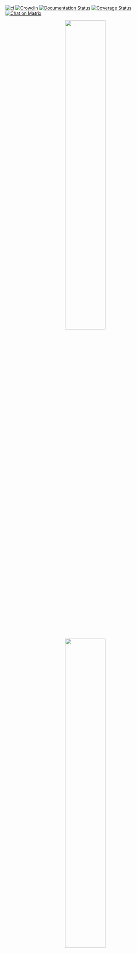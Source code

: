 [![ci](https://github.com/paperless-ngx/paperless-ngx/workflows/ci/badge.svg)](https://github.com/paperless-ngx/paperless-ngx/actions)
[![Crowdin](https://badges.crowdin.net/paperless-ngx/localized.svg)](https://crowdin.com/project/paperless-ngx)
[![Documentation Status](https://readthedocs.org/projects/paperless-ngx/badge/?version=latest)](https://paperless-ngx.readthedocs.io/en/latest/?badge=latest)
[![Coverage Status](https://coveralls.io/repos/github/paperless-ngx/paperless-ngx/badge.svg?branch=master)](https://coveralls.io/github/paperless-ngx/paperless-ngx?branch=master)
[![Chat on Matrix](https://matrix.to/img/matrix-badge.svg)](https://matrix.to/#/#paperless:adnidor.de)

<p align="center">
<img src="https://github.com/paperless-ngx/paperless-ngx/raw/main/resources/logo/web/png/Black%20logo%20-%20no%20background.png#gh-light-mode-only" width="50%" />
<img src="https://github.com/paperless-ngx/paperless-ngx/raw/main/resources/logo/web/png/White%20logo%20-%20no%20background.png#gh-dark-mode-only" width="50%" />
</p>

<!-- omit in toc -->

# Paperless-ngx

Paperless-ngx is a document management system that transforms your physical documents into a searchable online archive so you can keep, well, _less paper_.

Paperless-ngx forked from [paperless-ng](https://github.com/jonaswinkler/paperless-ng) to continue the great work and distribute responsibility of supporting and advancing the project among a team of people. [Consider joining us!](#community-support) Discussion of this transition can be found in issues
[#1599](https://github.com/jonaswinkler/paperless-ng/issues/1599) and [#1632](https://github.com/jonaswinkler/paperless-ng/issues/1632).

# Paperless-ngx on Kubernetes
I don't care...take me to [TLDR](#TLDR)

I ran paperless-ngx on Docker for a while and moved to istalltion to Kubernetes.  I did this for a couple of reasons
- Learn Kubernetes Better
- Help out people who wnated to learn Kubernetes better
- See how a document management sytem would scale and work for me

This is my manifiests that I used to put paperless into my microk8s cluster.  There are a few caveats here:
- If you run multiple nodes in your cluster your PVC configs will beed to refelct that, OpenEBS is a good option
- I put the consumption directory on and NFS share - why you ask?  Simple
    - If you have a scanner you can scan directly to a share on a NAS, File server or whatever you want
    - Usually this is a share folder somewhere, created a PVC for this seemed like a bad idea a share was best
    - You can be grandualr with permissons on the share so make sure you grant paperless the access needed
    - You can also have a "inotify" process running to pass stuff to this directory from another share if you want.

The possibilities are endless really

I also offloaded OCR and document convertion to Tika and Gotenberg respectively.  The OCR deployment and service manifests show the servicies neded.

I also put no NGINX ingress on this installation as I didn't want it, I wanted the port.  In my setup I have an external LB/Controller that handles access-lists and certificates. You can easly change the service deployments for the webserver to have ingress if you which then create the ingress manifest which I may include later.

You'll also notice an AV manifest.  I was working on a solution to scan uploads with ClamAV but it's not there yet so you can safely remove them if you want or keep thema and see if you can get Clam to scan the consume directory.

# Installation
Have a working K8S installaton somwhere.  Microk8s, Minikube...doesn't matter.  Download/pull the manifest and ediit paperless-config.yaml to your liking.  You'll notice those are the envrionment values for paperless itself so you can easily add/remove what you want based on the paperless documentation [here](https://paperless-ng.readthedocs.io/en/latest/configuration.html).  Please note the strings for the OCR section, as they point to the OCR Service depolyment.  This DNS internal to the cluster will resolve the service name not the names of the containers so make sure you don't change that or try to resolve the container names as you would with docker.  If you have those services running somewhere else like different tenant or not in K8S you'll have to use the IP address. Be careful upgrading the TIKA version past the 1 series branch is it does break stuff.  I might try it later with Tensor-Flow but who knows.

All deployment should pull their configs from configmaps.

If you want to run this in production create a secret for the PosgresSQL database login info and change the env values deployment manifest to reflect that.  Using secrets is easy and you can do that by looking [here](https://kubernetes.io/docs/concepts/configuration/secret/).  Then change the env vaules to: 
    envFrom:
          - secretRef:
              name: your-paperless-db-secret
Or whatever you want to call your secret.  

That's it.  

# TLDR
1. Go to cli
    kubectl create namespace paperless
2. Edit paperless-config.yaml to your liking 
3. Back to CLI
    kubectl -n paperless apply -f .
4. Profit
